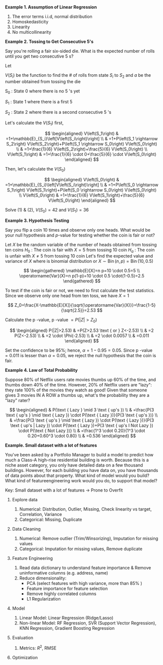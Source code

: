 **Example 1. Assumption of Linear Regression**
1. The error terms i.i.d, normal distribution
2. Homoskedasticity
3. Linearity
4. No multicollinearity

**Example 2. Tossing to Get Consecutive 5's**

Say you're rolling a fair six-sided die. What is the expected number of rolls until you get two consecutive 5 s?

Let 

$V\left(S_i\right)$ be the function to find the \# of rolls from state $S_i$ to $S_2$ and $a$ be the number obtained from tossing the die

$\mathrm{S}_0$ : State 0 where there is no 5 's yet

$S_1$ : State 1 where there is a first 5

$S_2$ : State 2 where there is a second consecutive 5 's

Let's calculate the $V\left(S_1\right)$ first,

$$
\begin{aligned}
V\left(S_1\right) & =1+\mathbb{E}_{S_i}\left[V\left(S_i\right)\right] \\
& =1+P\left(S_1 \rightarrow S_2\right) V\left(S_2\right)+P\left(S_1 \rightarrow S_0\right) V\left(S_0\right) \\
& =1+\frac{1}{6} V\left(S_2\right)+\frac{5}{6} V\left(S_0\right) \\
V\left(S_1\right) & =1+\frac{1}{6} \cdot 0+\frac{5}{6} \cdot V\left(S_0\right)
\end{aligned}
$$


Then, let's calculate the $V\left(S_0\right)$

$$
\begin{aligned}
V\left(S_0\right) & =1+\mathbb{E}_{S_i}\left[V\left(S_i\right)\right] \\
& =1+P\left(S_0 \rightarrow S_1\right) V\left(S_1\right)+P\left(S_0 \rightarrow S_0\right) V\left(S_0\right) \\
V\left(S_0\right) & =1+\frac{1}{6} V\left(S_1\right)+\frac{5}{6} V\left(S_0\right)
\end{aligned}
$$


Solve (1) \& (2), $V\left(S_0\right)=42$ and $V\left(S_1\right)=36$


**Example 3. Hypothesis Testing**

Say you flip a coin 10 times and observe only one heads. What would be your null hypothesis and $p$-value for testing whether the coin is fair or not?

Let $X$ be the random variable of the number of heads obtained from tossing ten coins
$H_0$ : The coin is fair with $X=5$ from tossing 10 coin
$H_a$ : The coin is unfair with $X \neq 5$ from tossing 10 coin
Let's find the expected value and variance of $X$ where is binomial distribution or $X \sim \operatorname{Bin}(n, p)=\operatorname{Bin}(10,0.5)$

$$
\begin{gathered}
\mathbb{E}[X]=n p=10 \cdot 0.5=5 \\
\operatorname{Var}(X)=n p(1-p)=10 \cdot 0.5 \cdot(1-0.5)=2.5
\end{gathered}
$$


To test if the coin is fair or not, we need to first calculate the test statistics.
Since we observe only one head from ten toss, we have $X=1$

$$
Z_0=\frac{X-\mathbb{E}[X]}{\sqrt{\operatorname{Var}(X)}}=\frac{1-5}{\sqrt{2.5}}=2.53
$$


Calculate the p -value, p -value $=P\left(|Z|>Z_0\right)$

$$
\begin{aligned}
P(|Z|>2.53) & =P(Z>2.53 \text { or } Z<-2.53) \\
& =2 P(Z<-2.53) \\
& =2 \cdot \Phi(-2.53) \\
& =2 \cdot 0.0057 \\
& =0.011
\end{aligned}
$$

Set the confidence to be $95 \%$; hence, $\alpha=1-0.95=0.05$. Since p -value $=0.011$ is lesser than $\alpha=0.05$, we reject the null hypothesis that the coin is fair.


**Example 4. Law of Total Probability**

Suppose $80 \%$ of Netflix users rate movies thumbs up $60 \%$ of the time, and thumbs down $40 \%$ of the time. However, $20 \%$ of Netflix users are "lazy": they rate $100 \%$ of the movies they watch as good! Given that someone gives 3 movies IN A ROW a thumbs up, what's the probability they are a "lazy" rater?

$$
\begin{aligned}
& P(\text { Lazy } \mid 3 \text { up's }) \\
& =\frac{P(3 \text { up's } \mid \text { Lazy }) \cdot P(\text { Lazy })}{P(3 \text { up's })} \\
& =\frac{P(3 \text { up's } \mid \text { Lazy }) \cdot P(\text { Lazy })}{P(3 \text { up's | Lazy }) \cdot P(\text { Lazy })+P(3 \text { up's I Not Lazy }) \cdot P(\text { Not Lazy })} \\
& =\frac{1^3 \cdot 0.20}{1^3 \cdot 0.20+0.60^3 \cdot 0.80} \\
& =0.536
\end{aligned}
$$

**Example. Small dataset with a lot of features**

You've been asked by a Portfolio Manager to build a model to predict how much a Class-A high-rise residential building is worth. Because this is a niche asset category, you only have detailed data on a few thousand buildings. However, for each building you have data on, you have thousands of data points about that property. What kind of model would you build? What kind of featureengineering work would you do, to support that model?

Key: Small dataset with a lot of features $\rightarrow$ Prone to Overfit

1. Explore data
   1. Numerical: Distribution, Outlier, Missing, Check linearity vs target, Correlation, Variance
   1. Categorical: Missing, Duplicate

2. Data Cleaning
   1. Numerical: Remove outlier (Trim/Winsorizing), Imputation for missing values
   2. Categorical: Imputation for missing values, Remove duplicate

3. Feature Engineering
   1. Read data dictionary to understand feature importance \& Remove uninformative columns (e.g. address, name)
   2. Reduce dimensionality:
      - PCA (select features with high variance, more than $85 \%$ )
      - Feature importance for feature selection
      - Remove highly correlated columns
      - L1 Regularization

4. Model
   1. Linear Model: Linear Regression (Ridge/Lasso)
   2. Non-linear Model: RF Regression, SVR (Support Vector Regression), KNN Regression, Gradient Boosting Regression

5. Evaluation
   1. Metrics: $R^2$, RMSE
   
6. Optimization